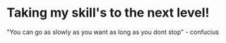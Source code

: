 # Taking my skill's to the next level!
"You can go as slowly as you want as long as you dont stop" - confucius

